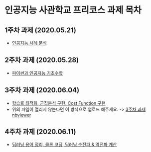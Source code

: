 # 인공지능 사관학교 프리코스 과제 목차

## 1주차 과제 (2020.05.21)
  * [인공지능 사례 분석](https://colab.research.google.com/github/dshong207/-/blob/master/1%EC%A3%BC%EC%B0%A8_%EA%B3%BC%EC%A0%9C.ipynb)

## 2주차 과제 (2020.05.28)
  * [파이썬과 인공지능 기초수학](https://nbviewer.jupyter.org/github/dshong207/-/blob/master/2%E1%84%8C%E1%85%AE%E1%84%8E%E1%85%A1%E1%84%80%E1%85%AA%E1%84%8C%E1%85%A6.ipynb)

## 3주차 과제 (2020.06.04)
  * [학습률 최적화, 군집분석 구현, Cost Function 구현](https://github.com/dshong207/-/blob/master/3%EC%A3%BC%EC%B0%A8%EA%B3%BC%EC%A0%9C.ipynb)
  * 위의 파일이 열리지 않는다면 이 방식으로 업로드 해주세요. -> [3주차 과제 nbviewer]()

## 4주차 과제 (2020.06.11)
  * [딥러닝 용어 정리, 클론 코딩, 딥러닝 순전파 & 역전파 계산](https://github.com/dshong207/-/blob/master/4%EC%A3%BC%EC%B0%A8_%EA%B3%BC%EC%A0%9C.ipynb)
